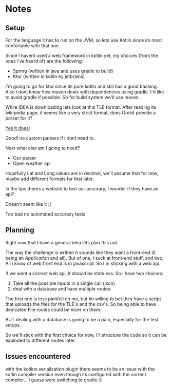# Notes

## Setup

For the language it has to run on the JVM, so lets use Kotlin since im most confortable with that one.

Since I havent used a web framework in kotlin yet, my choices (from the ones i've heard of) are the following:
* Spring (written in java and uses gradle to build)
* Ktor (written in kotlin by jetbrains)

I'm going to go for ktor since its pure kotlin and still has a good backing. Also i dont know how maven deals with
dependencies using gradle. I'd like to avoid gradle if possible. So for build system we'll use maven.

While IDEA is downloading lets look at this TLE format.
After reading its wikipedia page, it seems like a very strict format, does Orekit provide a parser for it?

[Yes it does!](https://www.orekit.org/site-orekit-10.3/architecture/tle.html)

Good! no custom parsers if i dont need to.

Next what else am I going to need?
* Csv parser
* Open weather api

Hopefully Lat and Long values are in decimal, we'll assume that for now, maybe add different formats for that later.

In the tips theres a website to test our accurary, I wonder if they have an api?

Doesn't seem like it :(

Too bad no automated accuracy tests.

## Planning

Right now that I have a general idea lets plan this out.

The way the challenge is written it sounds like they want a front-end (it being an _Application_ and all).
But of one, I suck at front-end stuff, and two, All i know of web front end is in javascript. So I'm sticking with a
web api.

If we want a correct web api, it should be stateless.
So I have two choices:
1. Take all the possible inputs in a single call (json)
2. deal with a database and have multiple routes.

The first one is less painfull on me, but Im willing to bet they have a script that uploads the files for the TLE's and the csv's. So being able to have dedicated File routes could be nicer on them.

BUT dealing with a database is going to be a pain, especially for the test setups.

So we'll stick with the first choice for now, i'll structure the code so it can be exploded to different routes later.


## Issues encountered

with the kotlinx.serialization plugin there seems to be an issue with the kotlin compiler version even though its configured with the correct compiler... I guess were switching to gradle 🙄